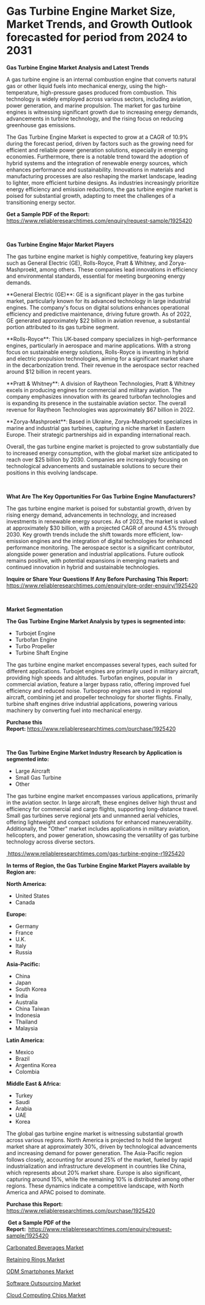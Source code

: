 <p><h1>Gas Turbine Engine Market Size, Market Trends, and Growth Outlook forecasted for period from 2024 to 2031</h1></p><p><strong>Gas Turbine Engine Market Analysis and Latest Trends</strong></p>
<p><p>A gas turbine engine is an internal combustion engine that converts natural gas or other liquid fuels into mechanical energy, using the high-temperature, high-pressure gases produced from combustion. This technology is widely employed across various sectors, including aviation, power generation, and marine propulsion. The market for gas turbine engines is witnessing significant growth due to increasing energy demands, advancements in turbine technology, and the rising focus on reducing greenhouse gas emissions.</p><p>The Gas Turbine Engine Market is expected to grow at a CAGR of 10.9% during the forecast period, driven by factors such as the growing need for efficient and reliable power generation solutions, especially in emerging economies. Furthermore, there is a notable trend toward the adoption of hybrid systems and the integration of renewable energy sources, which enhances performance and sustainability. Innovations in materials and manufacturing processes are also reshaping the market landscape, leading to lighter, more efficient turbine designs. As industries increasingly prioritize energy efficiency and emission reductions, the gas turbine engine market is poised for substantial growth, adapting to meet the challenges of a transitioning energy sector.</p></p>
<p><strong>Get a Sample PDF of the Report:&nbsp;</strong> <a href="https://www.reliableresearchtimes.com/enquiry/request-sample/1925420?utm_campaign=1630&utm_medium=2&utm_source=Github&utm_content=ia&utm_term=24102024&utm_id=gas-turbine-engine">https://www.reliableresearchtimes.com/enquiry/request-sample/1925420</a></p>
<p>&nbsp;</p>
<p><strong>Gas Turbine Engine Major Market Players</strong></p>
<p><p>The gas turbine engine market is highly competitive, featuring key players such as General Electric (GE), Rolls-Royce, Pratt & Whitney, and Zorya-Mashproekt, among others. These companies lead innovations in efficiency and environmental standards, essential for meeting burgeoning energy demands.</p><p>**General Electric (GE)**: GE is a significant player in the gas turbine market, particularly known for its advanced technology in large industrial engines. The company's focus on digital solutions enhances operational efficiency and predictive maintenance, driving future growth. As of 2022, GE generated approximately $22 billion in aviation revenue, a substantial portion attributed to its gas turbine segment.</p><p>**Rolls-Royce**: This UK-based company specializes in high-performance engines, particularly in aerospace and marine applications. With a strong focus on sustainable energy solutions, Rolls-Royce is investing in hybrid and electric propulsion technologies, aiming for a significant market share in the decarbonization trend. Their revenue in the aerospace sector reached around $12 billion in recent years.</p><p>**Pratt & Whitney**: A division of Raytheon Technologies, Pratt & Whitney excels in producing engines for commercial and military aviation. The company emphasizes innovation with its geared turbofan technologies and is expanding its presence in the sustainable aviation sector. The overall revenue for Raytheon Technologies was approximately $67 billion in 2022.</p><p>**Zorya-Mashproekt**: Based in Ukraine, Zorya-Mashproekt specializes in marine and industrial gas turbines, capturing a niche market in Eastern Europe. Their strategic partnerships aid in expanding international reach.</p><p>Overall, the gas turbine engine market is projected to grow substantially due to increased energy consumption, with the global market size anticipated to reach over $25 billion by 2030. Companies are increasingly focusing on technological advancements and sustainable solutions to secure their positions in this evolving landscape.</p></p>
<p>&nbsp;</p>
<p><strong>What Are The Key Opportunities For Gas Turbine Engine Manufacturers?</strong></p>
<p><p>The gas turbine engine market is poised for substantial growth, driven by rising energy demand, advancements in technology, and increased investments in renewable energy sources. As of 2023, the market is valued at approximately $30 billion, with a projected CAGR of around 4.5% through 2030. Key growth trends include the shift towards more efficient, low-emission engines and the integration of digital technologies for enhanced performance monitoring. The aerospace sector is a significant contributor, alongside power generation and industrial applications. Future outlook remains positive, with potential expansions in emerging markets and continued innovation in hybrid and sustainable technologies.</p></p>
<p><strong>Inquire or Share Your Questions If Any Before Purchasing This Report:</strong> <a href="https://www.reliableresearchtimes.com/enquiry/pre-order-enquiry/1925420?utm_campaign=1630&utm_medium=2&utm_source=Github&utm_content=ia&utm_term=24102024&utm_id=gas-turbine-engine">https://www.reliableresearchtimes.com/enquiry/pre-order-enquiry/1925420</a></p>
<p>&nbsp;</p>
<p><strong>Market Segmentation</strong></p>
<p><strong>The Gas Turbine Engine Market Analysis by types is segmented into:</strong></p>
<p><ul><li>Turbojet Engine</li><li>Turbofan Engine</li><li>Turbo Propeller</li><li>Turbine Shaft Engine</li></ul></p>
<p><p>The gas turbine engine market encompasses several types, each suited for different applications. Turbojet engines are primarily used in military aircraft, providing high speeds and altitudes. Turbofan engines, popular in commercial aviation, feature a larger bypass ratio, offering improved fuel efficiency and reduced noise. Turboprop engines are used in regional aircraft, combining jet and propeller technology for shorter flights. Finally, turbine shaft engines drive industrial applications, powering various machinery by converting fuel into mechanical energy.</p></p>
<p><strong>Purchase this Report:&nbsp;</strong><a href="https://www.reliableresearchtimes.com/purchase/1925420?utm_campaign=1630&utm_medium=2&utm_source=Github&utm_content=ia&utm_term=24102024&utm_id=gas-turbine-engine">https://www.reliableresearchtimes.com/purchase/1925420</a></p>
<p>&nbsp;</p>
<p><strong>The Gas Turbine Engine Market Industry Research by Application is segmented into:</strong></p>
<p><ul><li>Large Aircraft</li><li>Small Gas Turbine</li><li>Other</li></ul></p>
<p><p>The gas turbine engine market encompasses various applications, primarily in the aviation sector. In large aircraft, these engines deliver high thrust and efficiency for commercial and cargo flights, supporting long-distance travel. Small gas turbines serve regional jets and unmanned aerial vehicles, offering lightweight and compact solutions for enhanced maneuverability. Additionally, the "Other" market includes applications in military aviation, helicopters, and power generation, showcasing the versatility of gas turbine technology across diverse sectors.</p></p>
<p><a href="https://www.reliableresearchtimes.com/gas-turbine-engine-r1925420?utm_campaign=1630&utm_medium=2&utm_source=Github&utm_content=ia&utm_term=24102024&utm_id=gas-turbine-engine">&nbsp;https://www.reliableresearchtimes.com/gas-turbine-engine-r1925420</a></p>
<p><strong>In terms of Region, the Gas Turbine Engine Market Players available by Region are:</strong></p>
<p>
    <p> <strong> North America: </strong>
        <ul>
            <li>United States</li>
            <li>Canada</li>
        </ul>
        </p> 
    <p> <strong> Europe: </strong>
        <ul>
            <li>Germany</li>
            <li>France</li>
            <li>U.K.</li>
            <li>Italy</li>
            <li>Russia</li>
        </ul>
        </p> 
    <p> <strong> Asia-Pacific: </strong>
        <ul>
            <li>China</li>
            <li>Japan</li>
            <li>South Korea</li>
            <li>India</li>
            <li>Australia</li>
            <li>China Taiwan</li>
            <li>Indonesia</li>
            <li>Thailand</li>
            <li>Malaysia</li>
        </ul>
        </p> 
    <p> <strong> Latin America: </strong>
        <ul>
            <li>Mexico</li>
            <li>Brazil</li>
            <li>Argentina Korea</li>
            <li>Colombia</li>
        </ul>
        </p> 
    <p> <strong> Middle East & Africa: </strong>
        <ul>
            <li>Turkey</li>
            <li>Saudi</li>
            <li>Arabia</li>
            <li>UAE</li>
            <li>Korea</li>
        </ul>
    </p>
    </p>
<p><p>The global gas turbine engine market is witnessing substantial growth across various regions. North America is projected to hold the largest market share at approximately 30%, driven by technological advancements and increasing demand for power generation. The Asia-Pacific region follows closely, accounting for around 25% of the market, fueled by rapid industrialization and infrastructure development in countries like China, which represents about 20% market share. Europe is also significant, capturing around 15%, while the remaining 10% is distributed among other regions. These dynamics indicate a competitive landscape, with North America and APAC poised to dominate.</p></p>
<p><strong>Purchase this Report: </strong><a href="https://www.reliableresearchtimes.com/purchase/1925420?utm_campaign=1630&utm_medium=2&utm_source=Github&utm_content=ia&utm_term=24102024&utm_id=gas-turbine-engine">https://www.reliableresearchtimes.com/purchase/1925420</a></p>
<p>&nbsp;<strong>Get a Sample PDF of the Report:&nbsp;&nbsp;</strong><a href="https://www.reliableresearchtimes.com/enquiry/request-sample/1925420?utm_campaign=1630&utm_medium=2&utm_source=Github&utm_content=ia&utm_term=24102024&utm_id=gas-turbine-engine">https://www.reliableresearchtimes.com/enquiry/request-sample/1925420</a></p>
<p><strong></strong></p>
<p><p><a href="https://www.linkedin.com/pulse/evolution-carbonated-beverages-market-key-shifts-from-2024-denqe?utm_campaign=1630&utm_medium=2&utm_source=Github&utm_content=ia&utm_term=24102024&utm_id=gas-turbine-engine">Carbonated Beverages Market</a></p><p><a href="https://www.linkedin.com/pulse/retaining-rings-market-trends-insights-type-application-analysis-rowve?utm_campaign=1630&utm_medium=2&utm_source=Github&utm_content=ia&utm_term=24102024&utm_id=gas-turbine-engine">Retaining Rings Market</a></p><p><a href="https://www.linkedin.com/pulse/global-odm-smartphones-nexus-sector-confluences-regional-ulmue?utm_campaign=1630&utm_medium=2&utm_source=Github&utm_content=ia&utm_term=24102024&utm_id=gas-turbine-engine">ODM Smartphones Market</a></p><p><a href="https://www.linkedin.com/pulse/software-outsourcing-market-revolution-2024-2031-trends-twh5e?utm_campaign=1630&utm_medium=2&utm_source=Github&utm_content=ia&utm_term=24102024&utm_id=gas-turbine-engine">Software Outsourcing Market</a></p><p><a href="https://www.linkedin.com/pulse/cloud-computing-chips-market-growth-segmentation-regional-tex5e?utm_campaign=1630&utm_medium=2&utm_source=Github&utm_content=ia&utm_term=24102024&utm_id=gas-turbine-engine">Cloud Computing Chips Market</a></p></p>